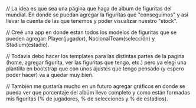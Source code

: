// La idea es que sea una página que haga de album de figuritas del mundial. En donde se puedan agregar la figuritas que "conseguimos" y asi llevar la cuenta de las que tenemos y poder visualizar nuestro "stock".

// Creé una app en donde estan todos los modelos de figuritas que se pueden agregar: Player(jugador), NacionalTeam(selección) y Stadium(estadio).

// Todavia debo hacer los templates para las distintas partes de la pagina (home, agregar figurita, ver las figuritas que tengo, etc.) pero ya elegí una plantilla en bootstrap que con unos ajustes que tengo pensado (y espero poder hacer) va a quedar muy bien.

// También me gustaría mucho en un futuro agregar gráficos en donde se pueda ver que porcentaje del albúm llevo completo y como están formadas mis figuritas (% de jugadores, % de selecciones y % de estadios). 




 